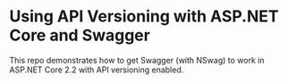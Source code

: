# Using API Versioning with ASP.NET Core and Swagger

This repo demonstrates how to get Swagger (with NSwag) to work in ASP.NET Core 2.2 with API versioning enabled.

